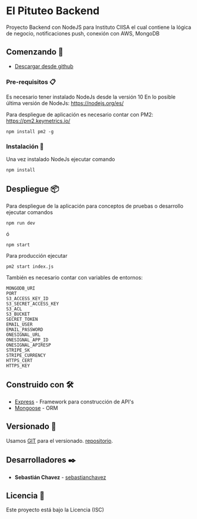 # El Pituteo Backend

Proyecto Backend con NodeJS para Instituto CIISA el cual contiene la lógica de negocio, notificaciones push, conexión con AWS, MongoDB

## Comenzando 🚀

+ [Descargar desde github](https://github.com/sebastianchavez/el-pituteo-backend.git) 


### Pre-requisitos 📋
Es necesario tener instalado NodeJs desde la versión 10
En lo posible última versión de NodeJs: https://nodejs.org/es/

Para despliegue de aplicación es necesario contar con PM2: https://pm2.keymetrics.io/

```
npm install pm2 -g
```

### Instalación 🔧

Una vez instalado NodeJs ejecutar comando
```
npm install
```

## Despliegue 📦

Para despliegue de la aplicación para conceptos de pruebas o desarrollo ejecutar comandos
```
npm run dev
```
ó
```
npm start
```

Para producción ejecutar
```
pm2 start index.js
```

También es necesario contar con variables de entornos:
```
MONGODB_URI
PORT
S3_ACCESS_KEY_ID
S3_SECRET_ACCESS_KEY
S3_ACL
S3_BUCKET
SECRET_TOKEN
EMAIL_USER
EMAIL_PASSWORD
ONESIGNAL_URL
ONESIGNAL_APP_ID
ONESIGNAL_APIRESP
STRIPE_SK
STRIPE_CURRENCY
HTTPS_CERT
HTTPS_KEY
```


## Construido con 🛠️

* [Express](https://expressjs.com/es/) - Framework para construcción de API's
* [Mongoose](https://mongoosejs.com/) - ORM

## Versionado 📌

Usamos [GIT](https://git-scm.com/) para el versionado. [repositorio](https://github.com/sebastianchavez/el-pituteo-backend).


## Desarrolladores ✒️

* **Sebastián Chavez** - [sebastianchavez](https://github.com/sebastianchavez)

## Licencia 📄

Este proyecto está bajo la Licencia (ISC)